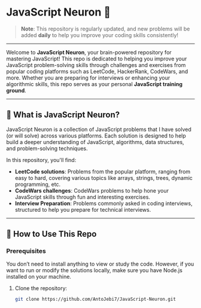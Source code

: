 # JavaScript Neuron 🧠

> **Note**: This repository is regularly updated, and new problems will be added **daily** to help you improve your coding skills consistently!

---
Welcome to **JavaScript Neuron**, your brain-powered repository for mastering JavaScript! This repo is dedicated to helping you improve your JavaScript problem-solving skills through challenges and exercises from popular coding platforms such as LeetCode, HackerRank, CodeWars, and more. Whether you are preparing for interviews or enhancing your algorithmic skills, this repo serves as your personal **JavaScript training ground**.

---

## 🧠 What is JavaScript Neuron?

JavaScript Neuron is a collection of JavaScript problems that I have solved (or will solve) across various platforms. Each solution is designed to help build a deeper understanding of JavaScript, algorithms, data structures, and problem-solving techniques.

In this repository, you'll find:

- **LeetCode solutions**: Problems from the popular platform, ranging from easy to hard, covering various topics like arrays, strings, trees, dynamic programming, etc.
- **CodeWars challenges**: CodeWars problems to help hone your JavaScript skills through fun and interesting exercises.
- **Interview Preparation**: Problems commonly asked in coding interviews, structured to help you prepare for technical interviews.

---

## 🔧 How to Use This Repo

### Prerequisites

You don’t need to install anything to view or study the code. However, if you want to run or modify the solutions locally, make sure you have Node.js installed on your machine.

1. Clone the repository:
   ```bash
   git clone https://github.com/AntoJebi7/JavaScript-Neuron.git
